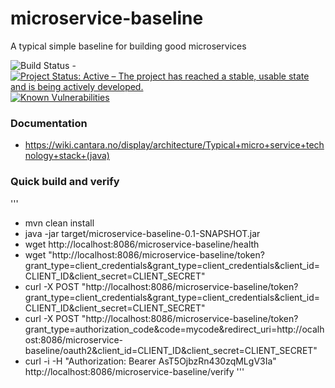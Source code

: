 # microservice-baseline

A typical simple baseline for building good microservices


![Build Status](https://jenkins.capraconsulting.no/buildStatus/icon?job=Cantara-microservice-baseline) - [![Project Status: Active – The project has reached a stable, usable state and is being actively developed.](http://www.repostatus.org/badges/latest/active.svg)](http://www.repostatus.org/#active)  [![Known Vulnerabilities](https://snyk.io/test/github/Cantara/microservice-baseline/badge.svg)](https://snyk.io/test/github/Cantara/microservice-baseline)

### Documentation
* https://wiki.cantara.no/display/architecture/Typical+micro+service+technology+stack+(java)


### Quick build and verify

'''
* mvn clean install
* java -jar target/microservice-baseline-0.1-SNAPSHOT.jar
* wget http://localhost:8086/microservice-baseline/health
* wget "http://localhost:8086/microservice-baseline/token?grant_type=client_credentials&grant_type=client_credentials&client_id=CLIENT_ID&client_secret=CLIENT_SECRET"
* curl -X POST "http://localhost:8086/microservice-baseline/token?grant_type=client_credentials&grant_type=client_credentials&client_id=CLIENT_ID&client_secret=CLIENT_SECRET"
* curl -X POST "http://localhost:8086/microservice-baseline/token?grant_type=authorization_code&code=mycode&redirect_uri=http://ocalhost:8086/microservice-baseline/oauth2&client_id=CLIENT_ID&client_secret=CLIENT_SECRET"
* curl -i -H "Authorization: Bearer AsT5OjbzRn430zqMLgV3Ia" http://localhost:8086/microservice-baseline/verify
'''
